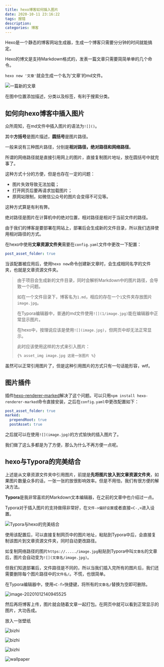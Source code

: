 ```yaml
---
title: hexo博客如何插入图片
date: 2020-10-11 23:16:22
tags: 报错
description:
categories: 博客
---
```


Hexo是一个静态的博客网站生成器，生成一个博客只需要分分钟的时间就能搞定。

Hexo的博文是支持Markdown格式的，发表一篇文章只需要简简单单的几个命令。

`hexo new '文章'`就会生成一个名为'文章'的md文件。

![一篇新的文章](1.png)

在图中位置添加描述，分类以及标签，有利于搜索分类。

## 如何向hexo博客中插入图片

众所周知，在md文件中插入图片的语法为`![]()`。

其中**方括号**是图片描述，**圆括号**是图片路径。

一般来说有三种图片路径，分别是**相对路径，绝对路径和网络路径**。

所谓的网络路径就是直接引用网上的图片，直接复制图片地址，放在圆括号中就完事了。

这种方式十分的方便，但是也存在一定的问题：

- 图片失效导致无法加载；
- 打开网页后要再请求加载图片；
- 原网站限制，如微信公众号的图片会变得不可见等。

这种方式算是有利有弊。

绝对路径是图片在计算机中的绝对位置，相对路径是相对于当前文件的路径。

由于我们的博客是要部署在网站上，部署后会生成新的文件目录，所以我们选择使用相对路径的方式。

在hexo中使用**文章资源文件夹**需要在`config.yaml`文件中更改一下配置：

``` yaml
post_asset_folder: true
```

当该配置被应用后，使用`hexo new`命令创建新文章时，会生成相同名字的文件夹，也就是文章资源文件夹。

> 由于项目会生成新的文件目录，同时会解析Markdown中的图片路径，会导致一个问题。
>
> 如在一个文件目录下，博客名为`1.md`，相应的存在一个`1`文件夹存放图片`image.jpg`。
>
> 在Typora编辑器中，普通的md文件使用`![](1/image.jpg)`能在编辑器中正常显示图片。
>
> 在hexo中，按理说应该是使用`![](image.jpg)`，但网页中却无法正常显示。
>
> 此时应该使用这样的方式来引入图片：
>
> ``` markdown
> {% asset_img image.jpg 这是一张图片 %}
> ```

虽然可以正常引用图片了，但是这种引用图片的方式只有一句话能形容，wtf。

## 图片插件

插件[hexo-renderer-marked](https://github.com/hexojs/hexo-renderer-marked)解决了这个问题。可以只用`npm install hexo-renderer-marked`命令直接安装，之后在`config.yaml`中更改配置如下：

``` yaml
post_asset_folder: true
marked:
  prependRoot: true
  postAsset: true
```

之后就可以在使用`![](image.jpg)`的方式愉快的插入图片了。

我们做了这么多都是为了方便，那么为什么不再方便一点呢。

## hexo与Typora的完美结合

上述是从文章资源文件夹中引用图片，前提是**先将图片放入到文章资源文件夹**，如果图片数量众多的话，一张一张的放很影响效率。但是不用怕，我们有很方便的解决方法。

**Typora**是我非常喜欢的Markdown文本编辑器，在之前的文章中也介绍过一点。

Typora对于插入图片的支持做得非常好，在`文件->偏好设置`或者直接`<C-,>`进入设置。

![Typora与hexo的完美结合](hexo和Typora的完美结合.jpg)

使用该配置后，可以直接复制网页中的图片地址，粘贴到Typora中后，会直接复制该图片到文章资源文件夹，同时自动更改路径。

如复制网络路径的图片`https://...../image.jpg`粘贴到Typora中叫`文章名`的文章后，图片会自动变为`![](文章名/image.jpg)`。

但我们知道部署后，文件路径是不同的，所以当我们插入完所有的图片后，我们还需要删除每个图片路径中的`文件名/`。不慌，也很简单。

在Typora编辑器中，使用`<C-f>`快捷键，将所有的`文章名/`替换为空即可删除。

![image-20201012140945525](image-20201012140945525.png)

然后再将博客上传，图片就会随着文章一起打包。在网页中就可以看到正常显示的图片，大功告成。

放入一张壁纸

![bizhi](./bizhi.jpg)

![bizhi](bizhi.jpg)

![bizhi](/bizhi.jpg)

![wallpaper](wallpaper.jpg)
